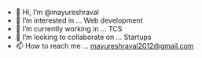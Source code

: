 - 👋 Hi, I’m @mayureshraval
- 👀 I’m interested in ... Web development
- 🌱 I’m currently working in ... TCS
- 💞️ I’m looking to collaborate on ... Startups
- 📫 How to reach me ... mayureshraval2012@gmail.com 

<!---
mayureshraval/mayureshraval is a ✨ special ✨ repository because its `README.md` (this file) appears on your GitHub profile.
You can click the Preview link to take a look at your changes.
--->
